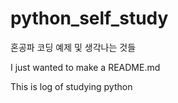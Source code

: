 # python_self_study
혼공파 코딩 예제 및 생각나는 것들

I just wanted to make a README.md

This is log of studying python
